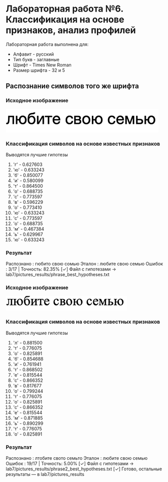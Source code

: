 # Лабораторная работа №6. Классификация на основе признаков, анализ профилей

Лабораторная работа выполнена для:

- Алфавит - русский
- Тип букв - заглавные 
- Шрифт - Times New Roman 
- Размер шрифта - 32 и 5

## Распознание символов того же шрифта

### Исходное изображение

![phrase](../pictures_src/phrase.bmp)

### Классификация символов на основе известных признаков

Выводятся лучшие гипотезы

1. 'г' - 0.627603
2. 'ю' - 0.633243
3. 'б' - 0.850077
4. 'и' - 0.580099
5. 'т' - 0.864500
6. 'о' - 0.688735
7. 'с' - 0.773597
8. 'в' - 0.596229
9. 'о' - 0.773410
10. 'ю' - 0.633243
11. 'с' - 0.773597
12. 'о' - 0.688735
13. 'м' - 0.467384
14. 'ь' - 0.629967
15. 'ю' - 0.633243

### Результат


Распознано : гюбито свою сомью
Эталон     : любите свою семью
Ошибок     : 3/17  |  Точность: 82.35%
[✓] Файл с гипотезами → lab7/pictures_results/phrase_best_hypotheses.txt

### Исходное изображение

![phrase](../pictures_src/phrase2.bmp)

### Классификация символов на основе известных признаков

Выводятся лучшие гипотезы

1. 'л' - 0.881500
2. 'т' - 0.776075
3. 'о' - 0.825891
4. 'б' - 0.854688
5. 'и' - 0.761941
6. 'т' - 0.868502
7. 'е' - 0.815544
8. 'с' - 0.866352
9. 'в' - 0.817677
10. 'о' - 0.799244
11. 'т' - 0.776075
12. 'о' - 0.825891
13. 'с' - 0.866352
14. 'е' - 0.815544
15. 'м' - 0.871885
16. 'ь' - 0.890299
17. 'т' - 0.776075
18. 'о' - 0.825891


### Результат


Распознано : лтобите свото семьто
Эталон     : любите свою семью
Ошибок     : 19/17  |  Точность: 5.00%
[✓] Файл с гипотезами → lab7/pictures_results/phrase2_best_hypotheses.txt
[✓] Готово, остальные результаты — в lab7/pictures_results